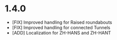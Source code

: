 # 1.4.0

- [FIX] Improved handling for Raised roundabouts
- [FIX] Improved handling for connected Tunnels
- [ADD] Localization for ZH-HANS and ZH-HANT